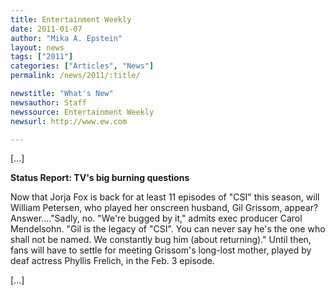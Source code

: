 ```yaml
---
title: Entertainment Weekly
date: 2011-01-07
author: "Mika A. Epstein"
layout: news
tags: ["2011"]
categories: ["Articles", "News"]
permalink: /news/2011/:title/

newstitle: "What's New"
newsauthor: Staff
newssource: Entertainment Weekly
newsurl: http://www.ew.com

---
```

 [...]

**Status Report: TV's big burning questions**

Now that Jorja Fox is back for at least 11 episodes of "CSI" this season, will William Petersen, who played her onscreen husband, Gil Grissom, appear? Answer...."Sadly, no. "We're bugged by it," admits exec producer Carol Mendelsohn. "Gil is the legacy of "CSI". You can never say he's the one who shall not be named. We constantly bug him (about returning)." Until then, fans will have to settle for meeting Grissom's long-lost mother, played by deaf actress Phyllis Frelich, in the Feb. 3 episode.

[...]
